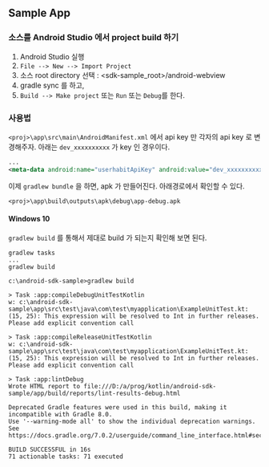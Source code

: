 


## Sample App

### 소스를 Android Studio 에서 project build 하기

1. Android Studio 실행
2. `File --> New --> Import Project`
3. 소스 root directory 선택 : <sdk-sample_root>/android-webview
4. gradle sync 를 하고, 
5. `Build --> Make project` 또는 `Run` 또는 `Debug`를 한다.


### 사용법


`<proj>\app\src\main\AndroidManifest.xml` 에서 api key 만 각자의 api key 로 변경해주자. 아래는 `dev_xxxxxxxxxx` 가 key 인 경우이다.


```xml
...
<meta-data android:name="userhabitApiKey" android:value="dev_xxxxxxxxxx" />

```

이제 `gradlew bundle` 을 하면, apk 가 만들어진다. 아래경로에서 확인할 수 있다.

```
<proj>\app\build\outputs\apk\debug\app-debug.apk
```


#### Windows 10


`gradlew build` 를 통해서 제대로 build 가 되는지 확인해 보면 된다.

```
gradlew tasks
...
gradlew build
```

```
c:\android-sdk-sample>gradlew build

> Task :app:compileDebugUnitTestKotlin
w: c:\android-sdk-sample\app\src\test\java\com\test\myapplication\ExampleUnitTest.kt: (15, 25): This expression will be resolved to Int in further releases. Please add explicit convention call

> Task :app:compileReleaseUnitTestKotlin
w: c:\android-sdk-sample\app\src\test\java\com\test\myapplication\ExampleUnitTest.kt: (15, 25): This expression will be resolved to Int in further releases. Please add explicit convention call

> Task :app:lintDebug
Wrote HTML report to file:///D:/a/prog/kotlin/android-sdk-sample/app/build/reports/lint-results-debug.html

Deprecated Gradle features were used in this build, making it incompatible with Gradle 8.0.
Use '--warning-mode all' to show the individual deprecation warnings.
See https://docs.gradle.org/7.0.2/userguide/command_line_interface.html#sec:command_line_warnings

BUILD SUCCESSFUL in 16s
71 actionable tasks: 71 executed
```
